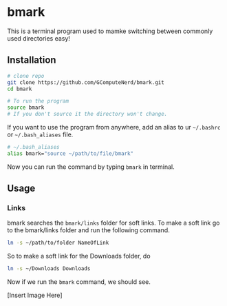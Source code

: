 # bmark

This is a terminal program used to mamke switching between commonly used directories easy!

## Installation

```bash
# clone repo
git clone https://github.com/GComputeNerd/bmark.git
cd bmark

# To run the program 
source bmark
# If you don't source it the directory won't change.
```

If you want to use the program from anywhere, add an alias to ur `~/.bashrc` or `~/.bash_aliases` file.

```bash
# ~/.bash_aliases
alias bmark="source ~/path/to/file/bmark"
```

Now you can run the command by typing `bmark` in terminal.

## Usage

### Links

bmark searches the `bmark/links` folder for soft links. To make a soft link go to the bmark/links folder and run the following command.

```bash
ln -s ~/path/to/folder NameOfLink
```

So to make a soft link for the Downloads folder, do

```bash
ln -s ~/Downloads Downloads
```

Now if we run the `bmark` command, we should see.

[Insert Image Here]
